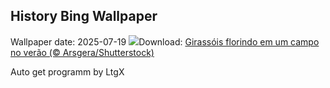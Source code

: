 ## History Bing Wallpaper
Wallpaper date: 2025-07-19
![](https://www.bing.com/th?id=OHR.HappySunflower_PT-BR8599256131_UHD.jpg&w=1000)Download: [Girassóis florindo em um campo no verão (© Arsgera/Shutterstock)](https://www.bing.com/th?id=OHR.HappySunflower_PT-BR8599256131_UHD.jpg)

Auto get programm by LtgX
